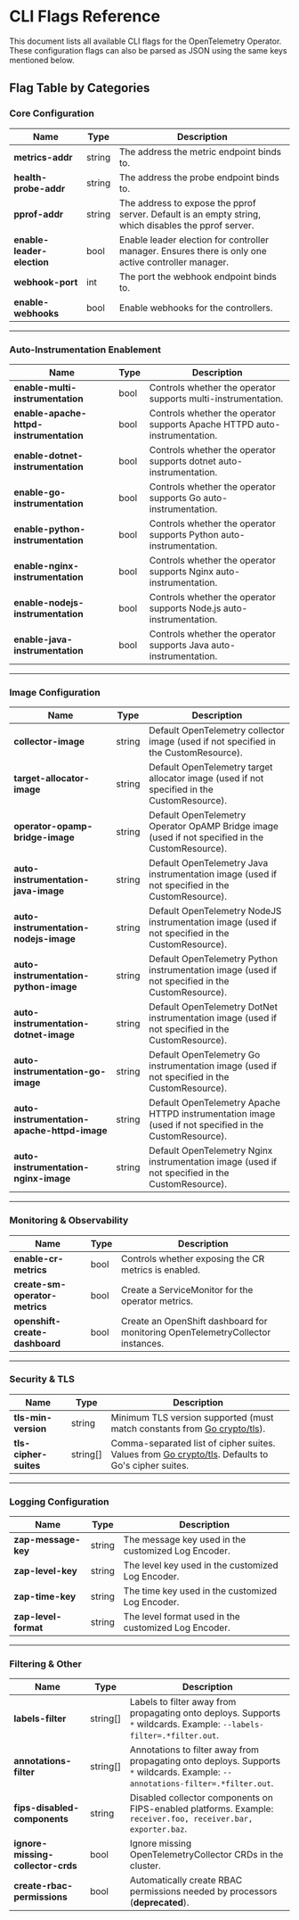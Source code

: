 # CLI Flags Reference

This document lists all available CLI flags for the OpenTelemetry Operator. These configuration flags can also be parsed as JSON using the same keys mentioned below.

## Flag Table by Categories

### Core Configuration

| Name                     | Type   | Description                                                                                       |
|--------------------------|--------|---------------------------------------------------------------------------------------------------|
| **metrics-addr**         | string | The address the metric endpoint binds to.                                                         |
| **health-probe-addr**    | string | The address the probe endpoint binds to.                                                          |
| **pprof-addr**           | string | The address to expose the pprof server. Default is an empty string, which disables the pprof server.   |
| **enable-leader-election** | bool | Enable leader election for controller manager. Ensures there is only one active controller manager. |
| **webhook-port**         | int    | The port the webhook endpoint binds to.                                                           |
| **enable-webhooks**      | bool   | Enable webhooks for the controllers.                                                              |

---

### Auto-Instrumentation Enablement

| Name                                | Type | Description                                                               |
|-------------------------------------|------|---------------------------------------------------------------------------|
| **enable-multi-instrumentation**    | bool | Controls whether the operator supports multi-instrumentation.             |
| **enable-apache-httpd-instrumentation** | bool | Controls whether the operator supports Apache HTTPD auto-instrumentation. |
| **enable-dotnet-instrumentation**   | bool | Controls whether the operator supports dotnet auto-instrumentation.       |
| **enable-go-instrumentation**       | bool | Controls whether the operator supports Go auto-instrumentation.           |
| **enable-python-instrumentation**   | bool | Controls whether the operator supports Python auto-instrumentation.       |
| **enable-nginx-instrumentation**    | bool | Controls whether the operator supports Nginx auto-instrumentation.        |
| **enable-nodejs-instrumentation**   | bool | Controls whether the operator supports Node.js auto-instrumentation.      |
| **enable-java-instrumentation**     | bool | Controls whether the operator supports Java auto-instrumentation.         |

---

### Image Configuration

| Name                                 | Type   | Description                                                                                           |
|--------------------------------------|--------|-------------------------------------------------------------------------------------------------------|
| **collector-image**                  | string | Default OpenTelemetry collector image (used if not specified in the CustomResource).                  |
| **target-allocator-image**           | string | Default OpenTelemetry target allocator image (used if not specified in the CustomResource).           |
| **operator-opamp-bridge-image**      | string | Default OpenTelemetry Operator OpAMP Bridge image (used if not specified in the CustomResource).      |
| **auto-instrumentation-java-image**  | string | Default OpenTelemetry Java instrumentation image (used if not specified in the CustomResource).       |
| **auto-instrumentation-nodejs-image**| string | Default OpenTelemetry NodeJS instrumentation image (used if not specified in the CustomResource).     |
| **auto-instrumentation-python-image**| string | Default OpenTelemetry Python instrumentation image (used if not specified in the CustomResource).     |
| **auto-instrumentation-dotnet-image**| string | Default OpenTelemetry DotNet instrumentation image (used if not specified in the CustomResource).     |
| **auto-instrumentation-go-image**    | string | Default OpenTelemetry Go instrumentation image (used if not specified in the CustomResource).         |
| **auto-instrumentation-apache-httpd-image** | string | Default OpenTelemetry Apache HTTPD instrumentation image (used if not specified in the CustomResource).|
| **auto-instrumentation-nginx-image** | string | Default OpenTelemetry Nginx instrumentation image (used if not specified in the CustomResource).      |

---

### Monitoring & Observability

| Name                        | Type | Description                                                                 |
|-----------------------------|------|-----------------------------------------------------------------------------|
| **enable-cr-metrics**       | bool | Controls whether exposing the CR metrics is enabled.                        |
| **create-sm-operator-metrics** | bool | Create a ServiceMonitor for the operator metrics.                           |
| **openshift-create-dashboard** | bool | Create an OpenShift dashboard for monitoring OpenTelemetryCollector instances.|

---

### Security & TLS

| Name                | Type     | Description                                                                                   |
|---------------------|----------|-----------------------------------------------------------------------------------------------|
| **tls-min-version** | string   | Minimum TLS version supported (must match constants from [Go crypto/tls](https://golang.org/pkg/crypto/tls/#pkg-constants)). |
| **tls-cipher-suites** | string[] | Comma-separated list of cipher suites. Values from [Go crypto/tls](https://golang.org/pkg/crypto/tls/#pkg-constants). Defaults to Go's cipher suites. |

---

### Logging Configuration

| Name              | Type   | Description                                              |
|-------------------|--------|----------------------------------------------------------|
| **zap-message-key** | string | The message key used in the customized Log Encoder.     |
| **zap-level-key**   | string | The level key used in the customized Log Encoder.       |
| **zap-time-key**    | string | The time key used in the customized Log Encoder.        |
| **zap-level-format**| string | The level format used in the customized Log Encoder.    |

---

### Filtering & Other

| Name                       | Type     | Description                                                                                           |
|----------------------------|----------|-------------------------------------------------------------------------------------------------------|
| **labels-filter**          | string[] | Labels to filter away from propagating onto deploys. Supports `*` wildcards. Example: `--labels-filter=.*filter.out`. |
| **annotations-filter**     | string[] | Annotations to filter away from propagating onto deploys. Supports `*` wildcards. Example: `--annotations-filter=.*filter.out`. |
| **fips-disabled-components** | string | Disabled collector components on FIPS-enabled platforms. Example: `receiver.foo, receiver.bar, exporter.baz`. |
| **ignore-missing-collector-crds** | bool | Ignore missing OpenTelemetryCollector CRDs in the cluster.                                             |
| **create-rbac-permissions** | bool    | Automatically create RBAC permissions needed by processors (**deprecated**).                           |
